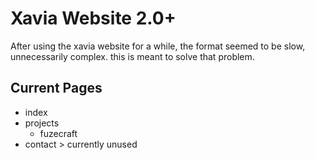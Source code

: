 # Xavia Website 2.0+
After using the xavia website for a while, the format seemed to be slow, unnecessarily complex. this is meant to solve that problem.


## Current Pages
- index
- projects
  - fuzecraft
- contact > currently unused
